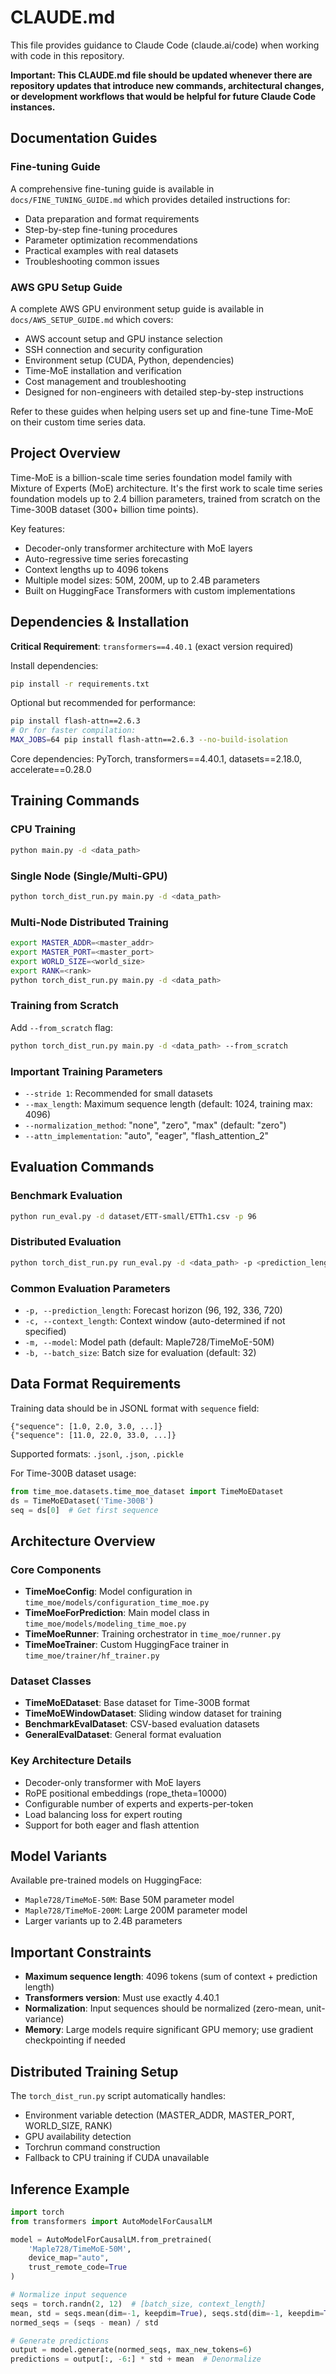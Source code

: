 # CLAUDE.md

This file provides guidance to Claude Code (claude.ai/code) when working with code in this repository.

**Important: This CLAUDE.md file should be updated whenever there are repository updates that introduce new commands, architectural changes, or development workflows that would be helpful for future Claude Code instances.**

## Documentation Guides

### Fine-tuning Guide
A comprehensive fine-tuning guide is available in `docs/FINE_TUNING_GUIDE.md` which provides detailed instructions for:
- Data preparation and format requirements
- Step-by-step fine-tuning procedures
- Parameter optimization recommendations  
- Practical examples with real datasets
- Troubleshooting common issues

### AWS GPU Setup Guide
A complete AWS GPU environment setup guide is available in `docs/AWS_SETUP_GUIDE.md` which covers:
- AWS account setup and GPU instance selection
- SSH connection and security configuration
- Environment setup (CUDA, Python, dependencies)
- Time-MoE installation and verification
- Cost management and troubleshooting
- Designed for non-engineers with detailed step-by-step instructions

Refer to these guides when helping users set up and fine-tune Time-MoE on their custom time series data.

## Project Overview

Time-MoE is a billion-scale time series foundation model family with Mixture of Experts (MoE) architecture. It's the first work to scale time series foundation models up to 2.4 billion parameters, trained from scratch on the Time-300B dataset (300+ billion time points).

Key features:
- Decoder-only transformer architecture with MoE layers
- Auto-regressive time series forecasting
- Context lengths up to 4096 tokens
- Multiple model sizes: 50M, 200M, up to 2.4B parameters
- Built on HuggingFace Transformers with custom implementations

## Dependencies & Installation

**Critical Requirement**: `transformers==4.40.1` (exact version required)

Install dependencies:
```bash
pip install -r requirements.txt
```

Optional but recommended for performance:
```bash
pip install flash-attn==2.6.3
# Or for faster compilation:
MAX_JOBS=64 pip install flash-attn==2.6.3 --no-build-isolation
```

Core dependencies: PyTorch, transformers==4.40.1, datasets==2.18.0, accelerate==0.28.0

## Training Commands

### CPU Training
```bash
python main.py -d <data_path>
```

### Single Node (Single/Multi-GPU)
```bash
python torch_dist_run.py main.py -d <data_path>
```

### Multi-Node Distributed Training
```bash
export MASTER_ADDR=<master_addr>
export MASTER_PORT=<master_port>
export WORLD_SIZE=<world_size>
export RANK=<rank>
python torch_dist_run.py main.py -d <data_path>
```

### Training from Scratch
Add `--from_scratch` flag:
```bash
python torch_dist_run.py main.py -d <data_path> --from_scratch
```

### Important Training Parameters
- `--stride 1`: Recommended for small datasets
- `--max_length`: Maximum sequence length (default: 1024, training max: 4096)
- `--normalization_method`: "none", "zero", "max" (default: "zero")
- `--attn_implementation`: "auto", "eager", "flash_attention_2"

## Evaluation Commands

### Benchmark Evaluation
```bash
python run_eval.py -d dataset/ETT-small/ETTh1.csv -p 96
```

### Distributed Evaluation
```bash
python torch_dist_run.py run_eval.py -d <data_path> -p <prediction_length>
```

### Common Evaluation Parameters
- `-p, --prediction_length`: Forecast horizon (96, 192, 336, 720)
- `-c, --context_length`: Context window (auto-determined if not specified)
- `-m, --model`: Model path (default: Maple728/TimeMoE-50M)
- `-b, --batch_size`: Batch size for evaluation (default: 32)

## Data Format Requirements

Training data should be in JSONL format with `sequence` field:
```jsonl
{"sequence": [1.0, 2.0, 3.0, ...]}
{"sequence": [11.0, 22.0, 33.0, ...]}
```

Supported formats: `.jsonl`, `.json`, `.pickle`

For Time-300B dataset usage:
```python
from time_moe.datasets.time_moe_dataset import TimeMoEDataset
ds = TimeMoEDataset('Time-300B')
seq = ds[0]  # Get first sequence
```

## Architecture Overview

### Core Components
- **TimeMoeConfig**: Model configuration in `time_moe/models/configuration_time_moe.py`
- **TimeMoeForPrediction**: Main model class in `time_moe/models/modeling_time_moe.py`
- **TimeMoeRunner**: Training orchestrator in `time_moe/runner.py`
- **TimeMoeTrainer**: Custom HuggingFace trainer in `time_moe/trainer/hf_trainer.py`

### Dataset Classes
- **TimeMoEDataset**: Base dataset for Time-300B format
- **TimeMoEWindowDataset**: Sliding window dataset for training
- **BenchmarkEvalDataset**: CSV-based evaluation datasets
- **GeneralEvalDataset**: General format evaluation

### Key Architecture Details
- Decoder-only transformer with MoE layers
- RoPE positional embeddings (rope_theta=10000)
- Configurable number of experts and experts-per-token
- Load balancing loss for expert routing
- Support for both eager and flash attention

## Model Variants

Available pre-trained models on HuggingFace:
- `Maple728/TimeMoE-50M`: Base 50M parameter model
- `Maple728/TimeMoE-200M`: Large 200M parameter model
- Larger variants up to 2.4B parameters

## Important Constraints

- **Maximum sequence length**: 4096 tokens (sum of context + prediction length)
- **Transformers version**: Must use exactly 4.40.1
- **Normalization**: Input sequences should be normalized (zero-mean, unit-variance)
- **Memory**: Large models require significant GPU memory; use gradient checkpointing if needed

## Distributed Training Setup

The `torch_dist_run.py` script automatically handles:
- Environment variable detection (MASTER_ADDR, MASTER_PORT, WORLD_SIZE, RANK)
- GPU availability detection
- Torchrun command construction
- Fallback to CPU training if CUDA unavailable

## Inference Example

```python
import torch
from transformers import AutoModelForCausalLM

model = AutoModelForCausalLM.from_pretrained(
    'Maple728/TimeMoE-50M',
    device_map="auto",
    trust_remote_code=True
)

# Normalize input sequence
seqs = torch.randn(2, 12)  # [batch_size, context_length]
mean, std = seqs.mean(dim=-1, keepdim=True), seqs.std(dim=-1, keepdim=True)
normed_seqs = (seqs - mean) / std

# Generate predictions
output = model.generate(normed_seqs, max_new_tokens=6)
predictions = output[:, -6:] * std + mean  # Denormalize
```